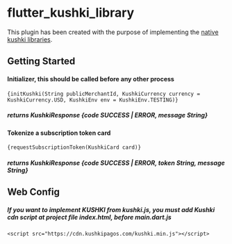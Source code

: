 # flutter_kushki_library

This plugin has been created with the purpose
 of implementing the [native kushki libraries](https://docs.kushkipagos.com/kushki-libraries).

## Getting Started


#### Initializer, this should be called before any other process
    {initKushki(String publicMerchantId, KushkiCurrency currency = KushkiCurrency.USD, KushkiEnv env = KushkiEnv.TESTING)}
##### returns KushkiResponse {code SUCCESS | ERROR, message String}

#### Tokenize a subscription token card
    {requestSubscriptionToken(KushkiCard card)}
##### returns KushkiResponse {code SUCCESS | ERROR, token String, message String} 

## Web Config 
##### If you want to implement KUSHKI from kushki.js, you must add Kushki cdn script at project file index.html, before main.dart.js
    <script src="https://cdn.kushkipagos.com/kushki.min.js"></script>